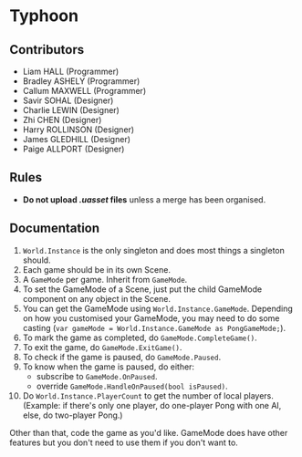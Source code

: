 # Typhoon
 
## Contributors
- Liam HALL (Programmer)
- Bradley ASHELY (Programmer)
- Callum MAXWELL (Programmer)
- Savir SOHAL (Designer)
- Charlie LEWIN (Designer)
- Zhi CHEN (Designer)
- Harry ROLLINSON (Designer)
- James GLEDHILL (Designer)
- Paige ALLPORT (Designer)

## Rules
- **Do not upload *.uasset* files** unless a merge has been organised.

## Documentation
1. `World.Instance` is the only singleton and does most things a singleton should.
2. Each game should be in its own Scene.
3. A `GameMode` per game. Inherit from `GameMode`.
4. To set the GameMode of a Scene, just put the child GameMode component on any object in the Scene.
5. You can get the GameMode using `World.Instance.GameMode`. Depending on how you customised your GameMode, you may need to do some casting (`var gameMode = World.Instance.GameMode as PongGameMode;`).
6. To mark the game as completed, do `GameMode.CompleteGame()`.
7. To exit the game, do `GameMode.ExitGame()`.
8. To check if the game is paused, do `GameMode.Paused`.
9. To know when the game is paused, do either:
   - subscribe to `GameMode.OnPaused`.
   - override `GameMode.HandleOnPaused(bool isPaused)`.
10. Do `World.Instance.PlayerCount` to get the number of local players. (Example: if there's only one player, do one-player Pong with one AI, else, do two-player Pong.)

Other than that, code the game as you'd like. GameMode does have other features but you don't need to use them if you don't want to.
